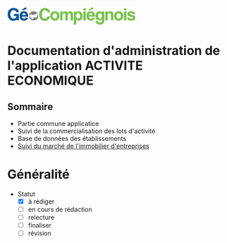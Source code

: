 ![picto](img/Logo_web-GeoCompiegnois.png)

# Documentation d'administration de l'application ACTIVITE ECONOMIQUE #

## Sommaire

* Partie commune applicatice
* Suivi de la commercialisation des lots d'activité
* Base de données des établissements
* [Suivi du marché de l'immobilier d'entreprises](sql/IMMO_00_trace.sql)

# Généralité

* Statut
  - [x] à rédiger
  - [ ] en cours de rédaction
  - [ ] relecture
  - [ ] finaliser
  - [ ] révision
